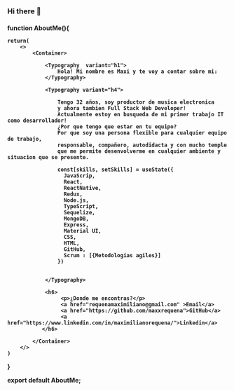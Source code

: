 ### Hi there 👋

<h4>
function AboutMe(){
    
    return(
        <>
            <Container>
    
                <Typography  variant="h1">
                    Hola! Mi nombre es Maxi y te voy a contar sobre mi:
                </Typography>
    
                <Typography variant="h4">
                    
                    Tengo 32 años, soy productor de musica electronica 
                    y ahora tambien Full Stack Web Developer!
                    Actualmente estoy en busqueda de mi primer trabajo IT como desarrollador!
                    ¿Por que tengo que estar en tu equipo?
                    Por que soy una persona flexible para cualquier equipo de trabajo, 
                    responsable, compañero, autodidacta y con mucho temple 
                    que me permite desenvolverme en cualquier ambiente y situacion que se presente. 

                    const[skills, setSkills] = useState({
                      JavaScrip,
                      React,
                      ReactNative,
                      Redux,
                      Node.js,
                      TypeScript,
                      Sequelize,
                      MongoDB, 
                      Express,
                      Material UI,
                      CSS,
                      HTML,
                      GitHub,
                      Scrum : [{Metodologias agiles}]
                    }) 
                    

                </Typography>
                   
                <h6>
                     <p>¿Donde me encontras?</p>
                     <a href="requenamaximiliano@gmail.com" >Email</a>
                     <a href="https://github.com/maxxrequena">GitHub</a>
                     <a href="https://www.linkedin.com/in/maximilianorequena/">Linkedin</a>
               </h6>
    
            </Container>
        </>
    )
}

export default AboutMe;

</h4>
